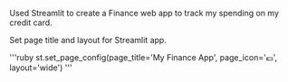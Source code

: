 Used Streamlit to create a Finance web app to track my spending on my credit card. 

Set page title and layout for Streamlit app. 

'''ruby
st.set_page_config(page_title='My Finance App', page_icon='💷', layout='wide')
'''
